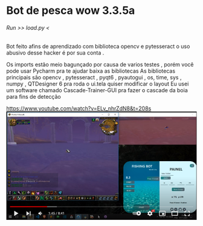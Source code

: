# Bot de pesca wow 3.3.5a
 ###### Run  >> load.py <
 <p>Bot feito afins de aprendizado com biblioteca opencv e pytesseract o uso abusivo desse hacker é por sua conta .</p>

 <div>
 Os imports estão meio bagunçado por causa de varios testes , porém você pode usar Pycharm pra te ajudar baixa as bibliotecas
 As bibliotecas principais são opencv , pytesseract , pyqt6 , pyautogui , os, time, sys , numpy , QTDesigner 6 pra roda o ui.tela quiser modificar o layout
 Eu usei um software chamado  Cascade-Trainer-GUI pra fazer o cascade da boia para fins de detecção
<div>

 https://www.youtube.com/watch?v=ELv_nhrZdN8&t=208s
![alt text](https://github.com/Khufos/Bot-de-pesca-wow-3.3.5a/blob/main/Screenshot_1.png)



 
 
 
 

